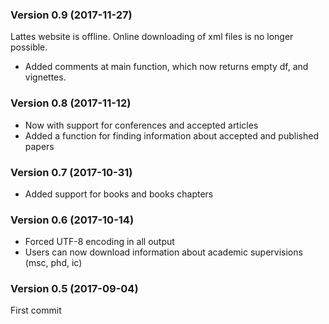 ### Version 0.9 (2017-11-27)

Lattes website is offline. Online downloading of xml files is no longer possible.

- Added comments at main function, which now returns empty df, and vignettes.

### Version 0.8 (2017-11-12)

- Now with support for conferences and accepted articles
- Added a function for finding information about accepted and published papers

### Version 0.7 (2017-10-31)

- Added support for books and books chapters

### Version 0.6 (2017-10-14)

- Forced UTF-8 encoding in all output
- Users can now download information about academic supervisions (msc, phd, ic)

### Version 0.5 (2017-09-04)

First commit
